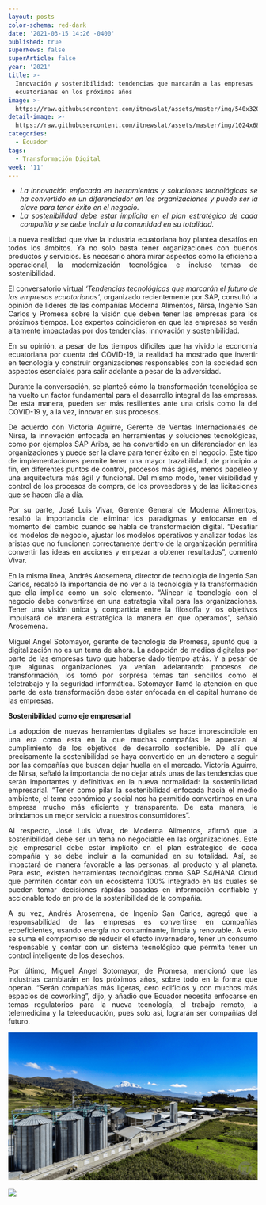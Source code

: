 ```yaml
---
layout: posts
color-schema: red-dark
date: '2021-03-15 14:26 -0400'
published: true
superNews: false
superArticle: false
year: '2021'
title: >-
  Innovación y sostenibilidad: tendencias que marcarán a las empresas
  ecuatorianas en los próximos años 
image: >-
  https://raw.githubusercontent.com/itnewslat/assets/master/img/540x320/Industria-Ecuador-p.jpg
detail-image: >-
  https://raw.githubusercontent.com/itnewslat/assets/master/img/1024x680/Industria-Ecuador-g.jpg
categories:
  - Ecuador
tags:
  - Transformación Digital
week: '11'
---
```

<ul style="text-align: justify;">
	<li><em>La innovación enfocada en herramientas y soluciones tecnológicas se ha convertido en un diferenciador en las organizaciones y puede ser la clave para tener éxito en el negocio.</em></li>
	<li><em>La sostenibilidad debe estar implícita en el plan estratégico de cada compañía y se debe incluir a la comunidad en su totalidad.</em></li>
</ul>
<p style="text-align: justify;">La nueva realidad que vive la industria ecuatoriana hoy plantea desafíos en todos los ámbitos. Ya no solo basta tener organizaciones con buenos productos y servicios. Es necesario ahora mirar aspectos como la eficiencia operacional, la modernización tecnológica e incluso temas de sostenibilidad.</p>
<p style="text-align: justify;">El conversatorio virtual <em>‘Tendencias tecnológicas que marcarán el futuro de las empresas ecuatorianas’</em>, organizado recientemente por SAP, consultó la opinión de líderes de las compañías Moderna Alimentos, Nirsa, Ingenio San Carlos y Promesa sobre la visión que deben tener las empresas para los próximos tiempos. Los expertos coincidieron en que las empresas se verán altamente impactadas por dos tendencias: innovación y sostenibilidad.</p>
<p style="text-align: justify;">En su opinión, a pesar de los tiempos difíciles que ha vivido la economía ecuatoriana por cuenta del COVID-19, la realidad ha mostrado que invertir en tecnología y construir organizaciones responsables con la sociedad son aspectos esenciales para salir adelante a pesar de la adversidad.</p>
<p style="text-align: justify;">Durante la conversación, se planteó cómo la transformación tecnológica se ha vuelto un factor fundamental para el desarrollo integral de las empresas. De esta manera, pueden ser más resilientes ante una crisis como la del COVID-19 y, a la vez, innovar en sus procesos.</p>
<p style="text-align: justify;">De acuerdo con Victoria Aguirre, Gerente de Ventas Internacionales de Nirsa, la innovación enfocada en herramientas y soluciones tecnológicas, como por ejemplos SAP Ariba, se ha convertido en un diferenciador en las organizaciones y puede ser la clave para tener éxito en el negocio. Este tipo de implementaciones permite tener una mayor trazabilidad, de principio a fin, en diferentes puntos de control, procesos más ágiles, menos papeleo y una arquitectura más ágil y funcional. Del mismo modo, tener visibilidad y control de los procesos de compra, de los proveedores y de las licitaciones que se hacen día a día.</p>
<p style="text-align: justify;">Por su parte, José Luis Vivar, Gerente General de Moderna Alimentos, resaltó la importancia de eliminar los paradigmas y enfocarse en el momento del cambio cuando se habla de transformación digital. “Desafiar los modelos de negocio, ajustar los modelos operativos y analizar todas las aristas que no funcionen correctamente dentro de la organización permitirá convertir las ideas en acciones y empezar a obtener resultados”, comentó Vivar.</p>
<p style="text-align: justify;">En la misma línea, Andrés Arosemena, director de tecnología de Ingenio San Carlos, recalcó la importancia de no ver a la tecnología y la transformación que ella implica como un solo elemento. “Alinear la tecnología con el negocio debe convertirse en una estrategia vital para las organizaciones. Tener una visión única y compartida entre la filosofía y los objetivos impulsará de manera estratégica la manera en que operamos”, señaló Arosemena.</p>
<p style="text-align: justify;">Miguel Angel Sotomayor, gerente de tecnología de Promesa, apuntó que la digitalización no es un tema de ahora. La adopción de medios digitales por parte de las empresas tuvo que haberse dado tiempo atrás. Y a pesar de que algunas organizaciones ya venían adelantando procesos de transformación, los tomó por sorpresa temas tan sencillos como el teletrabajo y la seguridad informática. Sotomayor llamó la atención en que parte de esta transformación debe estar enfocada en el capital humano de las empresas.</p>
<p style="text-align: justify;"><strong>Sostenibilidad como eje empresarial</strong></p>
<p style="text-align: justify;">La adopción de nuevas herramientas digitales se hace imprescindible en una era como esta en la que muchas compañías le apuestan al cumplimiento de los objetivos de desarrollo sostenible. De allí que precisamente la sostenibilidad se haya convertido en un derrotero a seguir por las compañías que buscan dejar huella en el mercado. Victoria Aguirre, de Nirsa, señaló la importancia de no dejar atrás unas de las tendencias que serán importantes y definitivas en la nueva normalidad: la sostenibilidad empresarial. “Tener como pilar la sostenibilidad enfocada hacia el medio ambiente, el tema económico y social nos ha permitido convertirnos en una empresa mucho más eficiente y transparente. De esta manera, le brindamos un mejor servicio a nuestros consumidores”.</p>
<p style="text-align: justify;">Al respecto, José Luis Vivar, de Moderna Alimentos, afirmó que la sostenibilidad debe ser un tema no negociable en las organizaciones. Este eje empresarial debe estar implícito en el plan estratégico de cada compañía y se debe incluir a la comunidad en su totalidad. Así, se impactará de manera favorable a las personas, al producto y al planeta. Para esto, existen herramientas tecnológicas como SAP S4/HANA Cloud que permiten contar con un ecosistema 100% integrado en las cuales se pueden tomar decisiones rápidas basadas en información confiable y accionable todo en pro de la sostenibilidad de la compañía.</p>
<p style="text-align: justify;">A su vez, Andrés Arosemena, de Ingenio San Carlos, agregó que la responsabilidad de las empresas es convertirse en compañías ecoeficientes, usando energía no contaminante, limpia y renovable. A esto se suma el compromiso de reducir el efecto invernadero, tener un consumo responsable y contar con un sistema tecnológico que permita tener un control inteligente de los desechos.</p>
<p style="text-align: justify;">Por último, Miguel Ángel Sotomayor, de Promesa, mencionó que las industrias cambiarán en los próximos años, sobre todo en la forma que operan. “Serán compañías más ligeras, cero edificios y con muchos más espacios de coworking”, dijo, y añadió que Ecuador necesita enfocarse en temas regulatorios para la nueva tecnología, el trabajo remoto, la telemedicina y la teleeducación, pues solo así, lograrán ser compañías del futuro.</p>

![](https://raw.githubusercontent.com/itnewslat/assets/master/img/540x320/Industria-Ecuador-p.jpg)

<img src="https://tracker.metricool.com/c3po.jpg?hash=56f88a41e39ab42c063cc51676587a04"/>